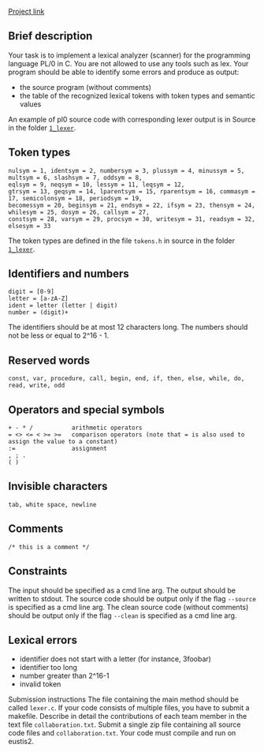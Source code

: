 [Project link](https://bitbucket.org/schneider128k/2016_fall_2016_cop3402/wiki/Project_1_PL0_Lexer)
## Brief description
Your task is to implement a lexical analyzer (scanner) for the programming language PL/0 in C. You are not allowed to use any tools such as lex. Your program should be able to identify some errors and produce as output:

* the source program (without comments)
* the table of the recognized lexical tokens with token types and semantic values

An example of pl0 source code with corresponding lexer output is in Source in the folder [`1_lexer`](https://bitbucket.org/schneider128k/2016_fall_2016_cop3402/src/867f7bb8fd3e268abc479dfeedd5b018615aafb1/1_lexer/?at=master).
## Token types
```
nulsym = 1, identsym = 2, numbersym = 3, plussym = 4, minussym = 5, multsym = 6, slashsym = 7, oddsym = 8,
eqlsym = 9, neqsym = 10, lessym = 11, leqsym = 12,
gtrsym = 13, geqsym = 14, lparentsym = 15, rparentsym = 16, commasym = 17, semicolonsym = 18, periodsym = 19,      
becomessym = 20, beginsym = 21, endsym = 22, ifsym = 23, thensym = 24, whilesym = 25, dosym = 26, callsym = 27, 
constsym = 28, varsym = 29, procsym = 30, writesym = 31, readsym = 32, elsesym = 33
```
The token types are defined in the file `tokens.h` in source in the folder [`1_lexer`](https://bitbucket.org/schneider128k/2016_fall_2016_cop3402/src/867f7bb8fd3e268abc479dfeedd5b018615aafb1/1_lexer/?at=master).

## Identifiers and numbers
```
digit = [0-9]
letter = [a-zA-Z]
ident = letter (letter | digit)
number = (digit)+
```
The identifiers should be at most 12 characters long. The numbers should not be less or equal to 2^16 - 1.

## Reserved words
```
const, var, procedure, call, begin, end, if, then, else, while, do, read, write, odd
```
## Operators and special symbols
```
+ - * /           arithmetic operators
= <> <= < >= >=   comparison operators (note that = is also used to assign the value to a constant)
:=                assignment 
, ; .
( )
```
## Invisible characters
```
tab, white space, newline
```
## Comments
```
/* this is a comment */
```
## Constraints
The input should be specified as a cmd line arg. The output should be written to stdout. The source code should be output only if the flag `--source` is specified as a cmd line arg. The clean source code (without comments) should be output only if the flag `--clean` is specified as a cmd line arg.
## Lexical errors
* identifier does not start with a letter (for instance, 3foobar)
* identifier too long
* number greater than 2^16-1
* invalid token

Submission instructions
The file containing the main method should be called `lexer.c`. If your code consists of multiple files, you have to submit a makefile. Describe in detail the contributions of each team member in the text file `collaboration.txt`. Submit a single zip file containing all source code files and `collaboration.txt`. Your code must compile and run on eustis2.
